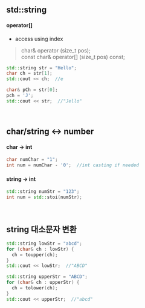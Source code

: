 ## std::string
#### operator[]
- access using index
> char& operator (size_t pos);   
> const char& operator[] (size_t pos) const;   
```c++
std::string str = "Hello";
char ch = str[1];
std::cout << ch;  //e

char& pCh = str[0];
pch = 'J';
std::cout << str;  //"Jello"
```

</br>

## char/string <-> number
#### char -> int
```c++
char numChar = "1";
int num = numChar - '0';  //int casting if needed
```

#### string -> int
```c++
std::string numStr = "123";
int num = std::stoi(numStr);
```

</br>

## string 대소문자 변환
```c++
std::string lowStr = "abcd";
for (char& ch : lowStr) {
  ch = toupper(ch);
}
std::cout << lowStr;  //"ABCD"

std::string upperStr = "ABCD";
for (char& ch : upperStr) {
  ch = tolower(ch);
}
std::cout << upperStr;  //"abcd"
```
